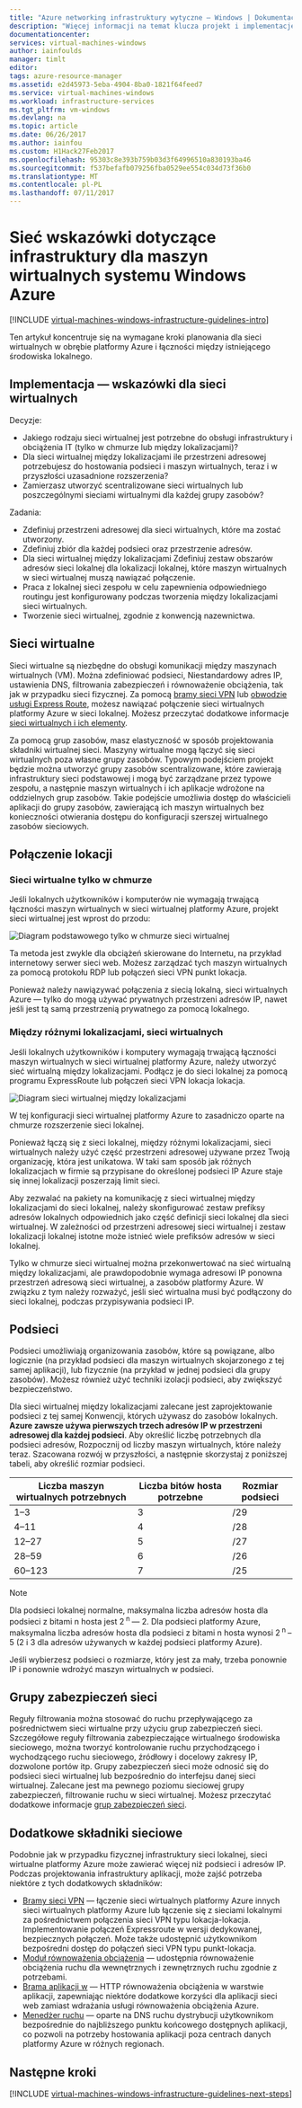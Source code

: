 ```yaml
---
title: "Azure networking infrastruktury wytyczne — Windows | Dokumentacja firmy Microsoft"
description: "Więcej informacji na temat klucza projekt i implementację wskazówki dotyczące wdrażania sieci wirtualne w usług infrastruktury platformy Azure."
documentationcenter: 
services: virtual-machines-windows
author: iainfoulds
manager: timlt
editor: 
tags: azure-resource-manager
ms.assetid: e2d45973-5eba-4904-8ba0-1821f64feed7
ms.service: virtual-machines-windows
ms.workload: infrastructure-services
ms.tgt_pltfrm: vm-windows
ms.devlang: na
ms.topic: article
ms.date: 06/26/2017
ms.author: iainfou
ms.custom: H1Hack27Feb2017
ms.openlocfilehash: 95303c8e393b759b03d3f64996510a830193ba46
ms.sourcegitcommit: f537befafb079256fba0529ee554c034d73f36b0
ms.translationtype: MT
ms.contentlocale: pl-PL
ms.lasthandoff: 07/11/2017
---
```

# <a name="azure-networking-infrastructure-guidelines-for-windows-vms"></a>Sieć wskazówki dotyczące infrastruktury dla maszyn wirtualnych systemu Windows Azure 

[!INCLUDE [virtual-machines-windows-infrastructure-guidelines-intro](../../../includes/virtual-machines-windows-infrastructure-guidelines-intro.md)]

Ten artykuł koncentruje się na wymagane kroki planowania dla sieci wirtualnych w obrębie platformy Azure i łączności między istniejącego środowiska lokalnego.

## <a name="implementation-guidelines-for-virtual-networks"></a>Implementacja — wskazówki dla sieci wirtualnych
Decyzje:

* Jakiego rodzaju sieci wirtualnej jest potrzebne do obsługi infrastruktury i obciążenia IT (tylko w chmurze lub między lokalizacjami)?
* Dla sieci wirtualnej między lokalizacjami ile przestrzeni adresowej potrzebujesz do hostowania podsieci i maszyn wirtualnych, teraz i w przyszłości uzasadnione rozszerzenia?
* Zamierzasz utworzyć scentralizowane sieci wirtualnych lub poszczególnymi sieciami wirtualnymi dla każdej grupy zasobów?

Zadania:

* Zdefiniuj przestrzeni adresowej dla sieci wirtualnych, które ma zostać utworzony.
* Zdefiniuj zbiór dla każdej podsieci oraz przestrzenie adresów.
* Dla sieci wirtualnej między lokalizacjami Zdefiniuj zestaw obszarów adresów sieci lokalnej dla lokalizacji lokalnej, które maszyn wirtualnych w sieci wirtualnej muszą nawiązać połączenie.
* Praca z lokalnej sieci zespołu w celu zapewnienia odpowiedniego routingu jest konfigurowany podczas tworzenia między lokalizacjami sieci wirtualnych.
* Tworzenie sieci wirtualnej, zgodnie z konwencją nazewnictwa.

## <a name="virtual-networks"></a>Sieci wirtualne
Sieci wirtualne są niezbędne do obsługi komunikacji między maszynach wirtualnych (VM). Można zdefiniować podsieci, Niestandardowy adres IP, ustawienia DNS, filtrowania zabezpieczeń i równoważenie obciążenia, tak jak w przypadku sieci fizycznej. Za pomocą [bramy sieci VPN](../../vpn-gateway/vpn-gateway-about-vpngateways.md) lub [obwodzie usługi Express Route](../../expressroute/expressroute-introduction.md), możesz nawiązać połączenie sieci wirtualnych platformy Azure w sieci lokalnej. Możesz przeczytać dodatkowe informacje [sieci wirtualnych i ich elementy](../../virtual-network/virtual-networks-overview.md).

Za pomocą grup zasobów, masz elastyczność w sposób projektowania składniki wirtualnej sieci. Maszyny wirtualne mogą łączyć się sieci wirtualnych poza własne grupy zasobów. Typowym podejściem projekt będzie można utworzyć grupy zasobów scentralizowane, które zawierają infrastruktury sieci podstawowej i mogą być zarządzane przez typowe zespołu, a następnie maszyn wirtualnych i ich aplikacje wdrożone na oddzielnych grup zasobów. Takie podejście umożliwia dostęp do właścicieli aplikacji do grupy zasobów, zawierającą ich maszyn wirtualnych bez konieczności otwierania dostępu do konfiguracji szerszej wirtualnego zasobów sieciowych.

## <a name="site-connectivity"></a>Połączenie lokacji
### <a name="cloud-only-virtual-networks"></a>Sieci wirtualne tylko w chmurze
Jeśli lokalnych użytkowników i komputerów nie wymagają trwającą łączności maszyn wirtualnych w sieci wirtualnej platformy Azure, projekt sieci wirtualnej jest wprost do przodu:

![Diagram podstawowego tylko w chmurze sieci wirtualnej](./media/infrastructure-networking-guidelines/vnet01.png)

Ta metoda jest zwykle dla obciążeń skierowane do Internetu, na przykład internetowy serwer sieci web. Możesz zarządzać tych maszyn wirtualnych za pomocą protokołu RDP lub połączeń sieci VPN punkt lokacja.

Ponieważ należy nawiązywać połączenia z siecią lokalną, sieci wirtualnych Azure — tylko do mogą używać prywatnych przestrzeni adresów IP, nawet jeśli jest tą samą przestrzenią prywatnego za pomocą lokalnego.

### <a name="cross-premises-virtual-networks"></a>Między różnymi lokalizacjami, sieci wirtualnych
Jeśli lokalnych użytkowników i komputery wymagają trwającą łączności maszyn wirtualnych w sieci wirtualnej platformy Azure, należy utworzyć sieć wirtualną między lokalizacjami.  Podłącz je do sieci lokalnej za pomocą programu ExpressRoute lub połączeń sieci VPN lokacja lokacja.

![Diagram sieci wirtualnej między lokalizacjami](./media/infrastructure-networking-guidelines/vnet02.png)

W tej konfiguracji sieci wirtualnej platformy Azure to zasadniczo oparte na chmurze rozszerzenie sieci lokalnej.

Ponieważ łączą się z sieci lokalnej, między różnymi lokalizacjami, sieci wirtualnych należy użyć część przestrzeni adresowej używane przez Twoją organizację, która jest unikatowa. W taki sam sposób jak różnych lokalizacjach w firmie są przypisane do określonej podsieci IP Azure staje się innej lokalizacji poszerzają limit sieci.

Aby zezwalać na pakiety na komunikację z sieci wirtualnej między lokalizacjami do sieci lokalnej, należy skonfigurować zestaw prefiksy adresów lokalnych odpowiednich jako część definicji sieci lokalnej dla sieci wirtualnej. W zależności od przestrzeni adresowej sieci wirtualnej i zestaw lokalizacji lokalnej istotne może istnieć wiele prefiksów adresów w sieci lokalnej.

Tylko w chmurze sieci wirtualnej można przekonwertować na sieć wirtualną między lokalizacjami, ale prawdopodobnie wymaga adresowi IP ponowna przestrzeń adresową sieci wirtualnej, a zasobów platformy Azure. W związku z tym należy rozważyć, jeśli sieć wirtualna musi być podłączony do sieci lokalnej, podczas przypisywania podsieci IP.

## <a name="subnets"></a>Podsieci
Podsieci umożliwiają organizowania zasobów, które są powiązane, albo logicznie (na przykład podsieci dla maszyn wirtualnych skojarzonego z tej samej aplikacji), lub fizycznie (na przykład w jednej podsieci dla grupy zasobów). Możesz również użyć techniki izolacji podsieci, aby zwiększyć bezpieczeństwo.

Dla sieci wirtualnej między lokalizacjami zalecane jest zaprojektowanie podsieci z tej samej Konwencji, których używasz do zasobów lokalnych. **Azure zawsze używa pierwszych trzech adresów IP w przestrzeni adresowej dla każdej podsieci**. Aby określić liczbę potrzebnych dla podsieci adresów, Rozpocznij od liczby maszyn wirtualnych, które należy teraz. Szacowana rozwój w przyszłości, a następnie skorzystaj z poniższej tabeli, aby określić rozmiar podsieci.

| Liczba maszyn wirtualnych potrzebnych | Liczba bitów hosta potrzebne | Rozmiar podsieci |
| --- | --- | --- |
| 1–3 |3 |/29 |
| 4–11 |4 |/28 |
| 12–27 |5 |/27 |
| 28–59 |6 |/26 |
| 60–123 |7 |/25 |

> [!NOTE]
> Dla podsieci lokalnej normalne, maksymalna liczba adresów hosta dla podsieci z bitami n hosta jest 2<sup> n </sup> — 2. Dla podsieci platformy Azure, maksymalna liczba adresów hosta dla podsieci z bitami n hosta wynosi 2<sup> n </sup> – 5 (2 i 3 dla adresów używanych w każdej podsieci platformy Azure).
> 
> 

Jeśli wybierzesz podsieci o rozmiarze, który jest za mały, trzeba ponownie IP i ponownie wdrożyć maszyn wirtualnych w podsieci.

## <a name="network-security-groups"></a>Grupy zabezpieczeń sieci
Reguły filtrowania można stosować do ruchu przepływającego za pośrednictwem sieci wirtualne przy użyciu grup zabezpieczeń sieci. Szczegółowe reguły filtrowania zabezpieczające wirtualnego środowiska sieciowego, można tworzyć kontrolowanie ruchu przychodzącego i wychodzącego ruchu sieciowego, źródłowy i docelowy zakresy IP, dozwolone portów itp. Grupy zabezpieczeń sieci może odnosić się do podsieci sieci wirtualnej lub bezpośrednio do interfejsu danej sieci wirtualnej. Zalecane jest ma pewnego poziomu sieciowej grupy zabezpieczeń, filtrowanie ruchu w sieci wirtualnej. Możesz przeczytać dodatkowe informacje [grup zabezpieczeń sieci](../../virtual-network/virtual-networks-nsg.md).

## <a name="additional-network-components"></a>Dodatkowe składniki sieciowe
Podobnie jak w przypadku fizycznej infrastruktury sieci lokalnej, sieci wirtualne platformy Azure może zawierać więcej niż podsieci i adresów IP. Podczas projektowania infrastruktury aplikacji, może zajść potrzeba niektóre z tych dodatkowych składników:

* [Bramy sieci VPN](../../vpn-gateway/vpn-gateway-about-vpngateways.md) — łączenie sieci wirtualnych platformy Azure innych sieci wirtualnych platformy Azure lub łączenie się z sieciami lokalnymi za pośrednictwem połączenia sieci VPN typu lokacja-lokacja. Implementowanie połączeń Expressroute w wersji dedykowanej, bezpiecznych połączeń. Może także udostępnić użytkownikom bezpośredni dostęp do połączeń sieci VPN typu punkt-lokacja.
* [Moduł równoważenia obciążenia](../../load-balancer/load-balancer-overview.md) — udostępnia równoważenie obciążenia ruchu dla wewnętrznych i zewnętrznych ruchu zgodnie z potrzebami.
* [Brama aplikacji w](../../application-gateway/application-gateway-introduction.md) — HTTP równoważenia obciążenia w warstwie aplikacji, zapewniając niektóre dodatkowe korzyści dla aplikacji sieci web zamiast wdrażania usługi równoważenia obciążenia Azure.
* [Menedżer ruchu](../../traffic-manager/traffic-manager-overview.md) — oparte na DNS ruchu dystrybucji użytkownikom bezpośrednie do najbliższego punktu końcowego dostępnych aplikacji, co pozwoli na potrzeby hostowania aplikacji poza centrach danych platformy Azure w różnych regionach.

## <a name="next-steps"></a>Następne kroki
[!INCLUDE [virtual-machines-windows-infrastructure-guidelines-next-steps](../../../includes/virtual-machines-windows-infrastructure-guidelines-next-steps.md)]

